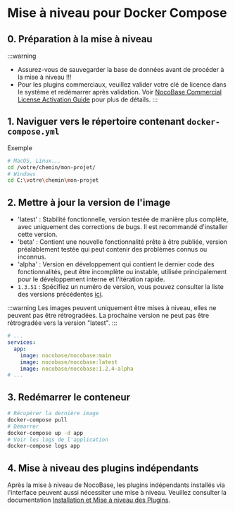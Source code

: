 # Mise à niveau pour Docker Compose

## 0. Préparation à la mise à niveau

:::warning
- Assurez-vous de sauvegarder la base de données avant de procéder à la mise à niveau !!!
- Pour les plugins commerciaux, veuillez valider votre clé de licence dans le système et redémarrer après validation. Voir [NocoBase Commercial License Activation Guide](https://www.nocobase.com/en/blog/nocobase-commercial-license-activation-guide) pour plus de détails.
:::

## 1. Naviguer vers le répertoire contenant `docker-compose.yml`

Exemple

```bash
# MacOS, Linux...
cd /votre/chemin/mon-projet/
# Windows
cd C:\votre\chemin\mon-projet
```

## 2. Mettre à jour la version de l'image

- 'latest' : Stabilité fonctionnelle, version testée de manière plus complète, avec uniquement des corrections de bugs. Il est recommandé d'installer cette version.
- 'beta' : Contient une nouvelle fonctionnalité prête à être publiée, version préalablement testée qui peut contenir des problèmes connus ou inconnus.
- 'alpha' : Version en développement qui contient le dernier code des fonctionnalités, peut être incomplète ou instable, utilisée principalement pour le développement interne et l'itération rapide.
- `1.3.51` : Spécifiez un numéro de version, vous pouvez consulter la liste des versions précédentes [ici](https://hub.docker.com/r/nocobase/nocobase/tags).

:::warning
Les images peuvent uniquement être mises à niveau, elles ne peuvent pas être rétrogradées. La prochaine version ne peut pas être rétrogradée vers la version "latest".
:::

```yml
# ...
services:
  app:
    image: nocobase/nocobase:main
    image: nocobase/nocobase:latest
    image: nocobase/nocobase:1.2.4-alpha
# ...
```

## 3. Redémarrer le conteneur

```bash
# Récupérer la dernière image
docker-compose pull
# Démarrer
docker-compose up -d app
# Voir les logs de l'application
docker-compose logs app
```

## 4. Mise à niveau des plugins indépendants

Après la mise à niveau de NocoBase, les plugins indépendants installés via l'interface peuvent aussi nécessiter une mise à niveau. Veuillez consulter la documentation [Installation et Mise à niveau des Plugins](/welcome/getting-started/plugin).
